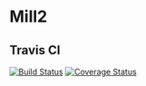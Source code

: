 # Mill2


## Travis CI
[![Build Status](https://travis-ci.org/ScotSche/Mill2.svg?branch=dev)](https://travis-ci.org/ScotSche/Mill2)
[![Coverage Status](https://coveralls.io/repos/github/ScotSche/Mill2/badge.svg?branch=origin/dev)](https://coveralls.io/github/ScotSche/Mill2?branch=origin/dev)
